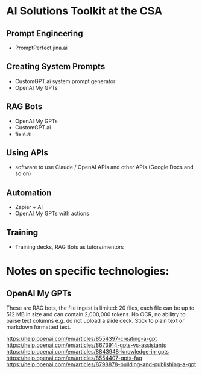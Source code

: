 # AI Solutions Toolkit at the CSA

## Prompt Engineering
* PromptPerfect.jina.ai

## Creating System Prompts
* CustomGPT.ai system prompt generator
* OpenAI My GPTs

## RAG Bots
* OpenAI My GPTs
* CustomGPT.ai
* fixie.ai

## Using APIs
* software to use Claude / OpenAI APIs and other APIs (Google Docs and so on)

## Automation
* Zapier + AI
* OpenAI My GPTs with actions

## Training
* Training decks, RAG Bots as tutors/mentors


# Notes on specific technologies:

## OpenAI My GPTs

These are RAG bots, the file ingest is limited: 20 files, each file can be up to 512 MB in size and can contain 2,000,000 tokens. No OCR, no abilitry to parse text columns e.g. do not upload a slide deck. Stick to plain text or markdown formatted text.

https://help.openai.com/en/articles/8554397-creating-a-gpt
https://help.openai.com/en/articles/8673914-gpts-vs-assistants
https://help.openai.com/en/articles/8843948-knowledge-in-gpts
https://help.openai.com/en/articles/8554407-gpts-faq
https://help.openai.com/en/articles/8798878-building-and-publishing-a-gpt

